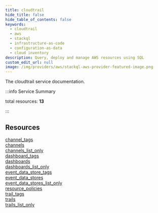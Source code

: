 ```yaml
---
title: cloudtrail
hide_title: false
hide_table_of_contents: false
keywords:
  - cloudtrail
  - aws
  - stackql
  - infrastructure-as-code
  - configuration-as-data
  - cloud inventory
description: Query, deploy and manage AWS resources using SQL
custom_edit_url: null
image: /img/providers/aws/stackql-aws-provider-featured-image.png
---
```


The cloudtrail service documentation.

:::info Service Summary

<div class="row">
<div class="providerDocColumn">
<span>total resources:&nbsp;<b>13</b></span><br />
</div>
</div>

:::

## Resources
<div class="row">
<div class="providerDocColumn">
<a href="/providers/aws/cloudtrail/channel_tags/">channel_tags</a><br />
<a href="/providers/aws/cloudtrail/channels/">channels</a><br />
<a href="/providers/aws/cloudtrail/channels_list_only/">channels_list_only</a><br />
<a href="/providers/aws/cloudtrail/dashboard_tags/">dashboard_tags</a><br />
<a href="/providers/aws/cloudtrail/dashboards/">dashboards</a><br />
<a href="/providers/aws/cloudtrail/dashboards_list_only/">dashboards_list_only</a><br />
<a href="/providers/aws/cloudtrail/event_data_store_tags/">event_data_store_tags</a>
</div>
<div class="providerDocColumn">
<a href="/providers/aws/cloudtrail/event_data_stores/">event_data_stores</a><br />
<a href="/providers/aws/cloudtrail/event_data_stores_list_only/">event_data_stores_list_only</a><br />
<a href="/providers/aws/cloudtrail/resource_policies/">resource_policies</a><br />
<a href="/providers/aws/cloudtrail/trail_tags/">trail_tags</a><br />
<a href="/providers/aws/cloudtrail/trails/">trails</a><br />
<a href="/providers/aws/cloudtrail/trails_list_only/">trails_list_only</a>
</div>
</div>